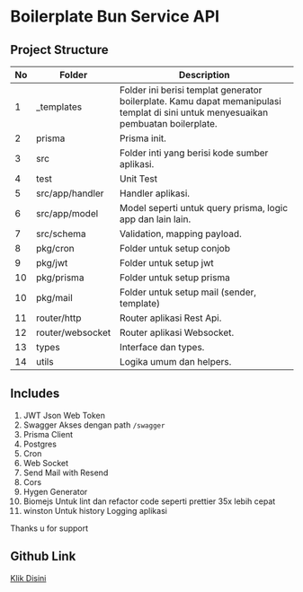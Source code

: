 
# Boilerplate Bun Service API

## Project Structure

| No  | Folder           | Description                                                                                                                        |
| --- | ---------------- | ---------------------------------------------------------------------------------------------------------------------------------- |
| 1   | \_templates      | Folder ini berisi templat generator boilerplate. Kamu dapat memanipulasi templat di sini untuk menyesuaikan pembuatan boilerplate. |
| 2   | prisma           | Prisma init.                                                                                                                       |
| 3   | src              | Folder inti yang berisi kode sumber aplikasi.                                                                                      |
| 4   | test             | Unit Test                                                                                                                          |
| 5   | src/app/handler  | Handler aplikasi.                                                                                                                  |
| 6   | src/app/model    | Model seperti untuk query prisma, logic app dan lain lain.                                                                         |
| 7   | src/schema       | Validation, mapping payload.                                                                                                       |
| 8   | pkg/cron         | Folder untuk setup conjob                                                                                                          |
| 9   | pkg/jwt          | Folder untuk setup jwt                                                                                                             |
| 10  | pkg/prisma       | Folder untuk setup prisma                                                                                                          |
| 10  | pkg/mail         | Folder untuk setup mail (sender, template)                                                                                         |
| 11  | router/http      | Router aplikasi Rest Api.                                                                                                          |
| 12  | router/websocket | Router aplikasi Websocket.                                                                                                         |
| 13  | types            | Interface dan types.                                                                                                               |
| 14  | utils            | Logika umum dan helpers.                                                                                                           |

## Includes

1. JWT
   Json Web Token
2. Swagger
   Akses dengan path `/swagger`
3. Prisma Client
4. Postgres
5. Cron
6. Web Socket
7. Send Mail with Resend
8. Cors
9. Hygen Generator
10. Biomejs
    Untuk lint dan refactor code seperti prettier 35x lebih cepat
11. winston
    Untuk history Logging aplikasi

Thanks u for support

## Github Link

[Klik Disini](https://github.com/ItPohgero/be-bun-boilerlate)
